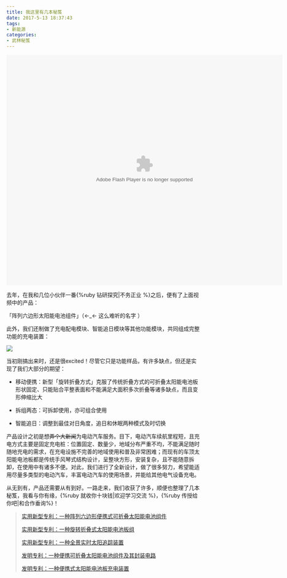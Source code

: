 ```yaml
---
title: 我这里有几本秘笈
date: 2017-5-13 18:37:43
tags:
- 新能源
categories:
- 武林秘笈
---
```


<embed src='http://player.youku.com/player.php/sid/XMjc2MTkyNzU4MA==/v.swf' allowFullScreen='true' quality='high' width='720' height='600' align='middle' allowScriptAccess='always' type='application/x-shockwave-flash'></embed>

去年，在我和几位小伙伴一番{%ruby 钻研探究|不务正业 %}之后，便有了上面视频中的产品：

「阵列六边形太阳能电池组件」（←_← 这么难听的名字 ）

<!-- more -->

此外，我们还制做了充电配电模块、智能追日模块等其他功能模块，共同组成完整功能的充电装置：

![](http://opzocsv3i.bkt.clouddn.com/images/solar%20panel.jpg)

当初刚搞出来时，还是很excited！尽管它只是功能样品，有许多缺点，但还是实现了我们大部分的期望：

- 移动便携：新型「旋转折叠方式」克服了传统折叠方式的可折叠太阳能电池板形状固定、只能贴合平整表面和不能满足大面积多次折叠等诸多缺点，而且变形伸缩比大

- 拆组两态：可拆卸使用，亦可组合使用

- 智能追日：调整到最佳对日角度，追日和休眠两种模式及时切换


产品设计之初是想~~弄个大新闻~~为电动汽车服务。目下，电动汽车续航里程短，且充电方式主要是固定充电桩：位置固定、数量少，地域分布严重不均，不能满足随时随地充电的需求，在充电设施不完善的地域使用和普及非常困难；而现有的车顶太阳能电池板都是传统手风琴式结构设计，呈整块方形，安装复杂，且不能随意拆卸，在使用中有诸多不便。对此，我们进行了全新设计，做了很多努力，希望能适用尽量多类型的电动汽车，丰富电动汽车的使用场景，并能给其他电气设备充电。

从无到有，产品还需要从有到好。一路走来，我们收获了许多，顺便也整理了几本秘笈，我看与你有缘，{%ruby 就收你十块钱|欢迎学习交流 %}，{%ruby 传授给你吧|和合作垂询%}！

> [实用新型专利：一种阵列六边形便携式可折叠太阳能电池组件](http://www.soopat.com/Patent/201620255500)
>
> [实用新型专利：一种旋转折叠式太阳能电池板组](http://www.soopat.com/Patent/201620289475)
>
> [实用新型专利：一种全景实时太阳追踪装置](http://www.soopat.com/Patent/201620296984)
>
> [发明专利：一种便携可折叠太阳能电池组件及其封装电路](http://www.soopat.com/Patent/201610399013)
>
> [发明专利：一种便携式太阳能电池板充电装置](http://www.soopat.com/Patent/201610395069)



